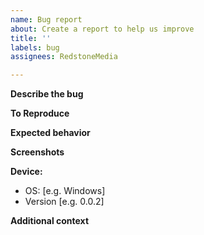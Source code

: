 ```yaml
---
name: Bug report
about: Create a report to help us improve
title: ''
labels: bug
assignees: RedstoneMedia

---
```


**Describe the bug**

**To Reproduce**

**Expected behavior**

**Screenshots**

**Device:**
 - OS: [e.g. Windows]
 - Version [e.g. 0.0.2]

**Additional context**
